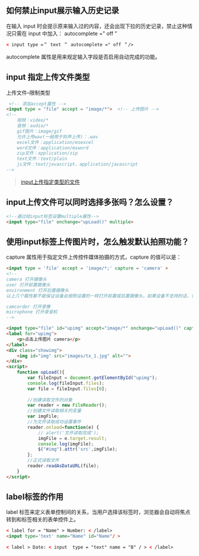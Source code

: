 ## 如何禁止input展示输入历史记录

在输入 input 时会提示原来输入过的内容，还会出现下拉的历史记录，禁止这种情况只需在 input 中加入： autocomplete =" off ”

```html
< input type =＂ text ＂ autocomplete =" off ＂/>
```

 autocomplete 属性是用来规定输入字段是否启用自动完成的功能。



## input 指定上传文件类型

上传文件–限制类型

```html
 <!-- 添加accept属性 -->
<input type = "file" accept = "image/*">  <!-- 上传图片 -->
<!-- 
    视频：video/* 
    音频：audio/*
    gif图片：image/gif
    允许上传wav(一般用于铃声上传)：.wav
    excel文件：application/msexcel
    word文件：application/msword
    zip文件：application/zip
    text文件：text/plain
    js文件：text/javascript，application/javascript
-->
```



> [input上传指定类型的文件](https://blog.csdn.net/qq_41605091/article/details/109374969)

## input上传文件可以同时选择多张吗？怎么设置？

```html
<!--通过给input标签设置multiple属性-->
<input type="file" onchange="upLoad()" multiple>
```

 ## 使用input标签上传图片时，怎么触发默认拍照功能？



capture 属性用于指定文件上传控件媒体拍摄的方式，capture 的值可以是：

```html
<input type = 'file' accept = 'image/*;' capture = 'camera' >
<!--
camera 打开摄像头
user 打开前置摄像头
environment 打开后置摄像头
以上几个属性都不能保证设备会按照设置的一样打开前置或后置摄像头，如果设备不支持的话，它会使用默认的调用摄像头的行为。

camcorder 打开录像
microphone 打开录音机
-->
```



```html
<input type="file" id="upimg" accept="image/*" onchange="upLoad()" capture = 'camera'>
<label for="upimg">
    <p>点击上传图片 camera</p>
</label>
<div class="showimg">
    <img id="img" src="images/tx_1.jpg" alt="">
</div>
<script>
    function upLoad(){
        var fileInput = document.getElementById("upimg");
        console.log(fileInput.files);
        var file = fileInput.files[0];
    
        //创建读取文件的对象
        var reader = new FileReader();         
        //创建文件读取相关的变量
        var imgFile;         
        //为文件读取成功设置事件
        reader.onload=function(e) {
            // alert('文件读取完成');
            imgFile = e.target.result;
            console.log(imgFile);
            $("#img").attr('src',imgFile);
        };
        //正式读取文件
        reader.readAsDataURL(file);
    }
</script>
```



## label标签的作用

label 标签来定义表单控制间的关系，当用户选择该标签时，浏览器会自动将焦点转到和标签相关的表单控件上。

```html
< label for = "Name" > Number: < /label>
<input type='text' name="Name" id="Name"/ >   
    
< label > Date: < input  type = "text" name = "B" / > < /label>
```

